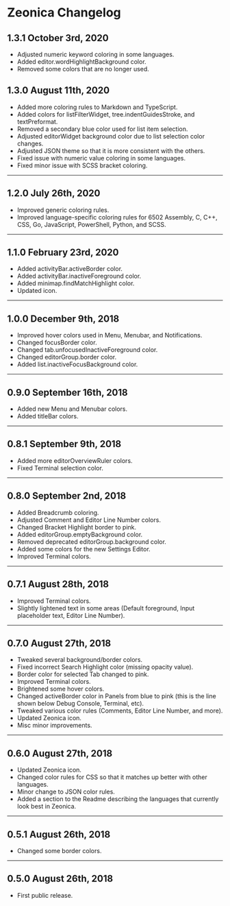 # **Zeonica** Changelog

## **1.3.1** October 3rd, 2020

- Adjusted numeric keyword coloring in some languages.
- Added editor.wordHighlightBackground color.
- Removed some colors that are no longer used.

## **1.3.0** August 11th, 2020

- Added more coloring rules to Markdown and TypeScript.
- Added colors for listFilterWidget, tree.indentGuidesStroke, and textPreformat.
- Removed a secondary blue color used for list item selection.
- Adjusted editorWidget background color due to list selection color changes.
- Adjusted JSON theme so that it is more consistent with the others.
- Fixed issue with numeric value coloring in some languages.
- Fixed minor issue with SCSS bracket coloring.

---

## **1.2.0** July 26th, 2020

- Improved generic coloring rules.
- Improved language-specific coloring rules for 6502 Assembly, C, C++, CSS, Go, JavaScript, PowerShell, Python, and SCSS.

---

## **1.1.0** February 23rd, 2020

- Added activityBar.activeBorder color.
- Added activityBar.inactiveForeground color.
- Added minimap.findMatchHighlight color.
- Updated icon.

---

## **1.0.0** December 9th, 2018

- Improved hover colors used in Menu, Menubar, and Notifications.
- Changed focusBorder color.
- Changed tab.unfocusedInactiveForeground color.
- Changed editorGroup.border color.
- Added list.inactiveFocusBackground color.

---

## **0.9.0** September 16th, 2018

- Added new Menu and Menubar colors.
- Added titleBar colors.

---

## **0.8.1** September 9th, 2018

- Added more editorOverviewRuler colors.
- Fixed Terminal selection color.

---

## **0.8.0** September 2nd, 2018

- Added Breadcrumb coloring.
- Adjusted Comment and Editor Line Number colors.
- Changed Bracket Highlight border to pink.
- Added editorGroup.emptyBackground color.
- Removed deprecated editorGroup.background color.
- Added some colors for the new Settings Editor.
- Improved Terminal colors.

---

## **0.7.1** August 28th, 2018

- Improved Terminal colors.
- Slightly lightened text in some areas (Default foreground, Input placeholder text, Editor Line Number).

---

## **0.7.0** August 27th, 2018

- Tweaked several background/border colors.
- Fixed incorrect Search Highlight color (missing opacity value).
- Border color for selected Tab changed to pink.
- Improved Terminal colors.
- Brightened some hover colors.
- Changed activeBorder color in Panels from blue to pink (this is the line shown below Debug Console, Terminal, etc).
- Tweaked various color rules (Comments, Editor Line Number, and more).
- Updated Zeonica icon.
- Misc minor improvements.

---

## **0.6.0** August 27th, 2018

- Updated Zeonica icon.
- Changed color rules for CSS so that it matches up better with other languages.
- Minor change to JSON color rules.
- Added a section to the Readme describing the languages that currently look best in Zeonica.

---

## **0.5.1** August 26th, 2018

- Changed some border colors.

---

## **0.5.0** August 26th, 2018

- First public release.
